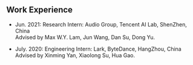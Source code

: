 ## Work Experience

- Jun. 2021: Research Intern: Audio Group, Tencent AI Lab, ShenZhen, China
<br />Advised by Max W.Y. Lam, Jun Wang, Dan Su, Dong Yu.
      
- July. 2020: Engineering Intern: Lark, ByteDance, HangZhou, China
<br />Advised by Xinming Yan, Xiaolong Su, Hua Gao.